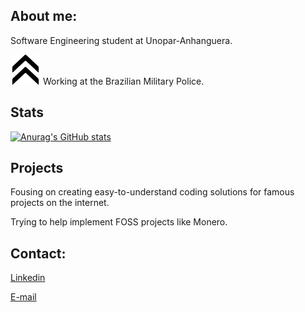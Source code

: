 ## About me:
Software Engineering student at Unopar-Anhanguera.

![cb](https://github.com/Felipe-Fig/Felipe-Fig/blob/main/acclaim.svg) Working at the Brazilian Military Police.

## Stats

[![Anurag's GitHub stats](https://github-readme-stats.vercel.app/api?username=Felipe-Fig)](https://github.com/anuraghazra/github-readme-stats)

## Projects
Fousing on creating easy-to-understand coding solutions for famous projects on the internet.

Trying to help implement FOSS projects like Monero.

## Contact:
[Linkedin](https://www.linkedin.com/in/felipe-f-9334b4248)

[E-mail](sd_ff@hotmail.com)
